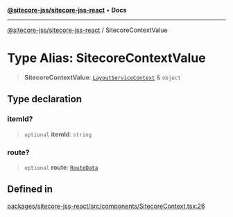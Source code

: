 [**@sitecore-jss/sitecore-jss-react**](../README.md) • **Docs**

***

[@sitecore-jss/sitecore-jss-react](../README.md) / SitecoreContextValue

# Type Alias: SitecoreContextValue

> **SitecoreContextValue**: [`LayoutServiceContext`](../interfaces/LayoutServiceContext.md) & `object`

## Type declaration

### itemId?

> `optional` **itemId**: `string`

### route?

> `optional` **route**: [`RouteData`](../interfaces/RouteData.md)

## Defined in

[packages/sitecore-jss-react/src/components/SitecoreContext.tsx:26](https://github.com/Sitecore/jss/blob/f0f6e64d75797af01d12051025c04b2b5c3ecf36/packages/sitecore-jss-react/src/components/SitecoreContext.tsx#L26)
